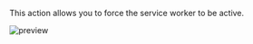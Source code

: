 This action allows you to force the service worker to be active.

![preview](/images/serviceWorker/actions/skipWaiting-en.png)